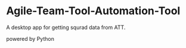 # Agile-Team-Tool-Automation-Tool
A desktop app for getting squrad data from ATT.

powered by Python
